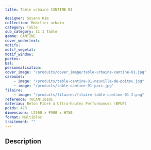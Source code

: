 ```yaml
---
title: Table urbaine CANTINE 01

designer: Sovann Kim
collection: Mobilier urbain
category: Table
sub_category: 11 1 Table
gamme: CANTINE
cover_undertext:
motifs:
motif_vegetal:
motif_window:
portes:
bal:
personnalisation:
cover_image: "/produits/cover_image/table-urbaine-cantine-01.jpg"
carousel:
    - image: "/produits/table-cantine-01-neuville-de-poitou.jpg"
    - image: "/produits/table-cantine-01-parc.jpg"
filaire:
    - image: "/produits/filaires/filaire-table-cantine-01-2.png"
reference: TUCANTI0101
materiau: Béton Fibré à Ultra-hautes Performances (BFUP)
poids: 423
dimensions: L2500 x P900 x H750
format: Multibloc
traitement: ""
---
```


## Description
